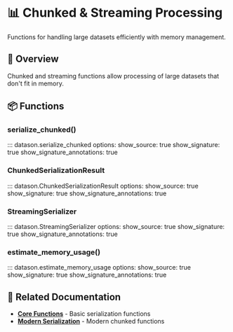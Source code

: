 # 📊 Chunked & Streaming Processing

Functions for handling large datasets efficiently with memory management.

## 🎯 Overview

Chunked and streaming functions allow processing of large datasets that don't fit in memory.

## 📦 Functions

### serialize_chunked()

::: datason.serialize_chunked
    options:
      show_source: true
      show_signature: true
      show_signature_annotations: true

### ChunkedSerializationResult

::: datason.ChunkedSerializationResult
    options:
      show_source: true
      show_signature: true
      show_signature_annotations: true

### StreamingSerializer

::: datason.StreamingSerializer
    options:
      show_source: true
      show_signature: true
      show_signature_annotations: true

### estimate_memory_usage()

::: datason.estimate_memory_usage
    options:
      show_source: true
      show_signature: true
      show_signature_annotations: true

## 🔗 Related Documentation

- **[Core Functions](core-functions.md)** - Basic serialization functions
- **[Modern Serialization](modern-serialization.md)** - Modern chunked functions
